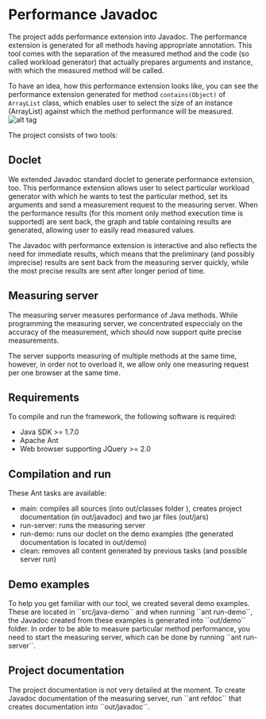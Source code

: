 Performance Javadoc
===================

The project adds performance extension into Javadoc. The performance extension is generated for all methods having appropriate annotation. This tool comes with the separation of the measured method and the code (so called workload generator) that actually prepares arguments and instance, with which the measured method will be called.

To have an idea, how this performance extension looks like, you can see the performance extension generated for method ``contains(Object)`` of ``ArrayList`` class, which enables user to select the size of an instance (ArrayList) against which the method performance will be measured. 
![alt tag](http://arahusky.eu/other/images/javadoc_contains.PNG)

The project consists of two tools:

<h2>Doclet</h2>
We extended Javadoc standard doclet to generate performance extension, too. This performance extension allows user to select particular workload generator with which he wants to test the particular method, set its arguments and send a measurement request to the measuring server. When the performance results (for this moment only method execution time is supported) are sent back, the graph and table containing results are generated, allowing user to easily read measured values. 

The Javadoc with performance extension is interactive and also reflects the need for immediate results, which means that the preliminary (and possibly imprecise) results are sent back from the measuring server quickly, while the most precise results are sent after longer period of time.

<h2>Measuring server</h2>
The measuring server measures performance of Java methods. While programming the measuring server, we concentrated especcialy on the accuracy of the measurement, which should now support quite precise measurements.

The server supports measuring of multiple methods at the same time, however, in order not to overload it, we allow only one measuring request per one browser at the same time.

<h2>Requirements</h2>
To compile and run the framework, the following software is required:

<ul>
  <li>Java SDK >= 1.7.0</li>
  <li>Apache Ant</li>
  <li>Web browser supporting JQuery >= 2.0</li>
</ul>

<h2>Compilation and run</h2>
These Ant tasks are available:

<ul>
  <li>main: compiles all sources (into out/classes folder ), creates project documentation (in out/javadoc) and two jar files (out/jars)</li>
  <li>run-server: runs the measuring server</li>
  <li>run-demo: runs our doclet on the demo examples (the generated documentation is located in out/demo)</li>
  <li>clean: removes all content generated by previous tasks (and possible server run) </li>
</ul> 

<h2>Demo examples</h2>
To help you get familiar with our tool, we created several demo examples. These are located in ``src/java-demo`` and when running ``ant run-demo``, the Javadoc created from these examples is generated into ``out/demo`` folder. In order to be able to measure particular method performance, you need to start the measuring server, which can be done by running ``ant run-server``.

<h2>Project documentation</h2>
The project documentation is not very detailed at the moment. To create Javadoc documentation of the measuring server, run ``ant refdoc`` that creates documentation into ``out/javadoc``.
